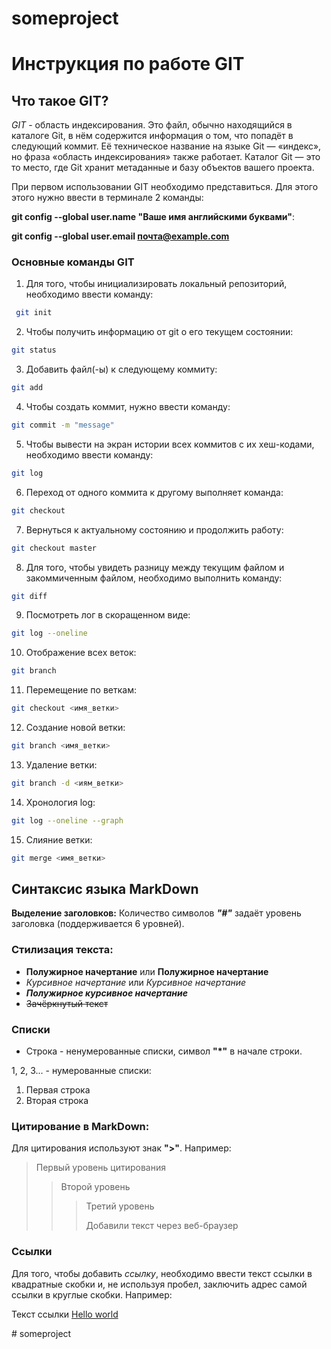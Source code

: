 # someproject
# Инструкция по работе GIT
## Что такое GIT?

*GIT* - область индексирования. Это файл, обычно находящийся в каталоге Git, в нём содержится информация о том, что попадёт в следующий коммит. Её техническое название на языке Git — «индекс», но фраза «область индексирования» также работает. Каталог Git — это то место, где Git хранит метаданные и базу объектов вашего проекта.

При первом использовании GIT необходимо представиться. Для этого этого нужно ввести в терминале 2 команды:

**git config --global user.name "Ваше имя английскими буквами"**: 

**git config --global user.email почта@example.com**

### Основные команды GIT
1. Для того, чтобы инициализировать локальный репозиторий, необходимо ввести команду: 
```sh
 git init
 ```

 2. Чтобы получить информацию от git о его текущем состоянии:
 ```sh
 git status
 ```

 3. Добавить файл(-ы) к следующему коммиту:
 ```sh
 git add
 ```

 4. Чтобы создать коммит, нужно ввести команду:
 ```sh
 git commit -m "message"
```

 5. Чтобы вывести на экран истории всех коммитов с их хеш-кодами, необходимо ввести команду:
 ```sh
 git log
 ```

 6. Переход от одного коммита к другому выполняет команда:
 ```sh
 git checkout
 ```

7. Вернуться к актуальному состоянию и продолжить работу:
```sh
git checkout master
```
8. Для того, чтобы увидеть разницу между текущим файлом и закоммиченным файлом, необходимо выполнить команду:
```sh
git diff
```
9. Посмотреть лог в скоращенном виде:
```sh
git log --oneline
```

10. Отображение всех веток:
```sh
git branch
```

11. Перемещение по веткам:
```sh
git checkout <имя_ветки>
``` 

12. Создание новой ветки:
```sh
git branch <имя_ветки>
```

13. Удаление ветки:
```sh
git branch -d <иям_ветки>
```
14. Хронология log:
```sh
git log --oneline --graph
```
15. Слияние ветки:
```sh
git merge <имя_ветки>
```

## Синтаксис языка MarkDown 

**Выделение заголовков:** Количество символов ***"#"*** задаёт уровень заголовка (поддерживается 6 уровней).


### Стилизация текста:
* **Полужирное начертание** или __Полужирное начертание__
* *Курсивное начертание* или _Курсивное начертание_
* ***Полужирное курсивное начертание*** 
* ~~Зачёркнутый текст~~
 
 ### Списки
 * Cтрока - ненумерованные списки, символ **"*"** в начале строки.

 1, 2, 3... - нумерованные списки:

 1. Первая строка
 2. Вторая строка

  ### Цитирование в MarkDown:
  Для цитирования используют знак **">"**. Например:
  > Первый уровень цитирования
  >> Второй уровень 
  >>> Третий уровень
>  >>
>  >> Добавили текст через веб-браузер


### Ссылки
Для того, чтобы добавить *ссылку*, необходимо ввести текст ссылки в квадратные скобки и, не используя пробел, заключить адрес самой ссылки в круглые скобки. Например:

Текст ссылки [Hello world](http://example.com "Всплывающая подсказка")
  
  
#   s o m e p r o j e c t 
 
 
